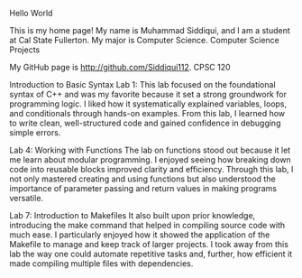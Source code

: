 Hello World

This is my home page! My name is Muhammad Siddiqui, and I am a student at Cal State Fullerton. My major is Computer Science.
Computer Science Projects

My GitHub page is http://github.com/Siddiqui112.
CPSC 120

Introduction to Basic Syntax Lab 1: This lab focused on the foundational syntax of C++ and was my favorite because it set a strong groundwork for programming logic. I liked how it systematically explained variables, loops, and conditionals through hands-on examples. From this lab, I learned how to write clean, well-structured code and gained confidence in debugging simple errors.

Lab 4: Working with Functions The lab on functions stood out because it let me learn about modular programming. I enjoyed seeing how breaking down code into reusable blocks improved clarity and efficiency. Through this lab, I not only mastered creating and using functions but also understood the importance of parameter passing and return values in making programs versatile.

Lab 7: Introduction to Makefiles It also built upon prior knowledge, introducing the make command that helped in compiling source code with much ease. I particularly enjoyed how it showed the application of the Makefile to manage and keep track of larger projects. I took away from this lab the way one could automate repetitive tasks and, further, how efficient it made compiling multiple files with dependencies.
